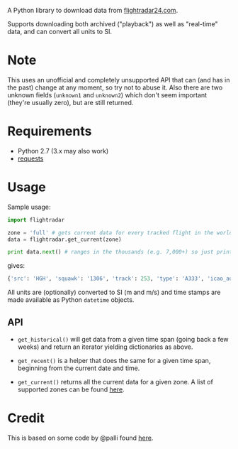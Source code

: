 A Python library to download data from [flightradar24.com](http://www.flightradar24.com/).

Supports downloading both archived ("playback") as well as "real-time" data, and can convert
all units to SI.

# Note

This uses an unofficial and completely unsupported API that can (and has in the past) change at any moment, so try not to abuse it.
Also there are two unknown fields (`unknown1` and `unknown2`) which don't seem important (they're usually zero), but
are still returned.

# Requirements

* Python 2.7 (3.x may also work)
* [requests](http://docs.python-requests.org/en/latest/)

# Usage

Sample usage:

```python
import flightradar

zone = 'full' # gets current data for every tracked flight in the world!
data = flightradar.get_current(zone)

print data.next() # ranges in the thousands (e.g. 7,000+) so just print the first flight
```

gives:

```python
{'src': 'HGH', 'squawk': '1306', 'track': 253, 'type': 'A333', 'icao_addr': '78012D', 'reg_num': 'B-HLJ', 'long': 115.46, 'unknown2': 0, 'dest': 'HKG', 'radar': 'T-VHHH21', 'unknown1': 0, 'callsign': 'HDA623', 'time': datetime.datetime(2014, 6, 15, 20, 35, 23), 'flight_num': 'KA623', 'lat': 22.62, 'alt': 8092.4400000000005, 'time_epoch': 1402882523, 'speed': 240.759999792, 'id': '395791a', 'vert_speed': -12.354560000000001}
```

All units are (optionally) converted to SI (m and m/s) and time stamps are made available as Python `datetime` objects.

## API

* `get_historical()` will get data from a given time span (going back a few weeks) and return an iterator yielding dictionaries as above.

* `get_recent()` is a helper that does the same for a given time span, beginning from the current date and time.

* `get_current()` returns all the current data for a given zone. A list of supported zones can be found [here](http://www.flightradar24.com/js/zones.js.php).


# Credit

This is based on some code by @palli found [here](https://github.com/palli/monitor-iceland/blob/master/scripts/dataminers/flightradar24.com.py).
